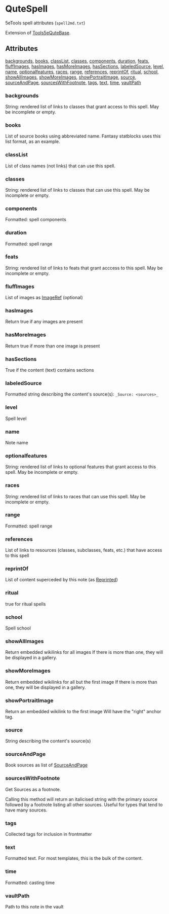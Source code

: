 # QuteSpell

5eTools spell attributes (`spell2md.txt`)

Extension of [Tools5eQuteBase](Tools5eQuteBase.md).

## Attributes

[backgrounds](#backgrounds), [books](#books), [classList](#classlist), [classes](#classes), [components](#components), [duration](#duration), [feats](#feats), [fluffImages](#fluffimages), [hasImages](#hasimages), [hasMoreImages](#hasmoreimages), [hasSections](#hassections), [labeledSource](#labeledsource), [level](#level), [name](#name), [optionalfeatures](#optionalfeatures), [races](#races), [range](#range), [references](#references), [reprintOf](#reprintof), [ritual](#ritual), [school](#school), [showAllImages](#showallimages), [showMoreImages](#showmoreimages), [showPortraitImage](#showportraitimage), [source](#source), [sourceAndPage](#sourceandpage), [sourcesWithFootnote](#sourceswithfootnote), [tags](#tags), [text](#text), [time](#time), [vaultPath](#vaultpath)

### backgrounds

String: rendered list of links to classes that grant access to this spell. May be incomplete or empty.

### books

List of source books using abbreviated name. Fantasy statblocks uses this list format, as an example.

### classList

List of class names (not links) that can use this spell.

### classes

String: rendered list of links to classes that can use this spell. May be incomplete or empty.

### components

Formatted: spell components

### duration

Formatted: spell range

### feats

String: rendered list of links to feats that grant acccess to this spell. May be incomplete or empty.

### fluffImages

List of images as [ImageRef](../ImageRef.md) (optional)

### hasImages

Return true if any images are present

### hasMoreImages

Return true if more than one image is present

### hasSections

True if the content (text) contains sections

### labeledSource

Formatted string describing the content's source(s): `_Source: <sources>_`

### level

Spell level

### name

Note name

### optionalfeatures

String: rendered list of links to optional features that grant access to this spell. May be incomplete or empty.

### races

String: rendered list of links to races that can use this spell. May be incomplete or empty.

### range

Formatted: spell range

### references

List of links to resources (classes, subclasses, feats, etc.) that have access to this spell

### reprintOf

List of content superceded by this note (as [Reprinted](../Reprinted.md))

### ritual

true for ritual spells

### school

Spell school

### showAllImages

Return embedded wikilinks for all images
If there is more than one, they will be displayed in a gallery.

### showMoreImages

Return embedded wikilinks for all but the first image
If there is more than one, they will be displayed in a gallery.

### showPortraitImage

Return an embedded wikilink to the first image
Will have the "right" anchor tag.

### source

String describing the content's source(s)

### sourceAndPage

Book sources as list of [SourceAndPage](../SourceAndPage.md)

### sourcesWithFootnote

Get Sources as a footnote.

Calling this method will return an italicised string with the primary source
followed by a footnote listing all other sources. Useful for types
that tend to have many sources.

### tags

Collected tags for inclusion in frontmatter

### text

Formatted text. For most templates, this is the bulk of the content.

### time

Formatted: casting time

### vaultPath

Path to this note in the vault
